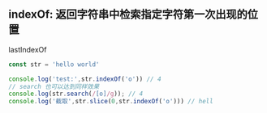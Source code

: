 ## indexOf: 返回字符串中检索指定字符第一次出现的位置
lastIndexOf
```javaScript
const str = 'hello world'

console.log('test:',str.indexOf('o')) // 4
// search 也可以达到同样效果
console.log(str.search(/[o]/g)); // 4
console.log('截取',str.slice(0,str.indexOf('o'))) // hell
```